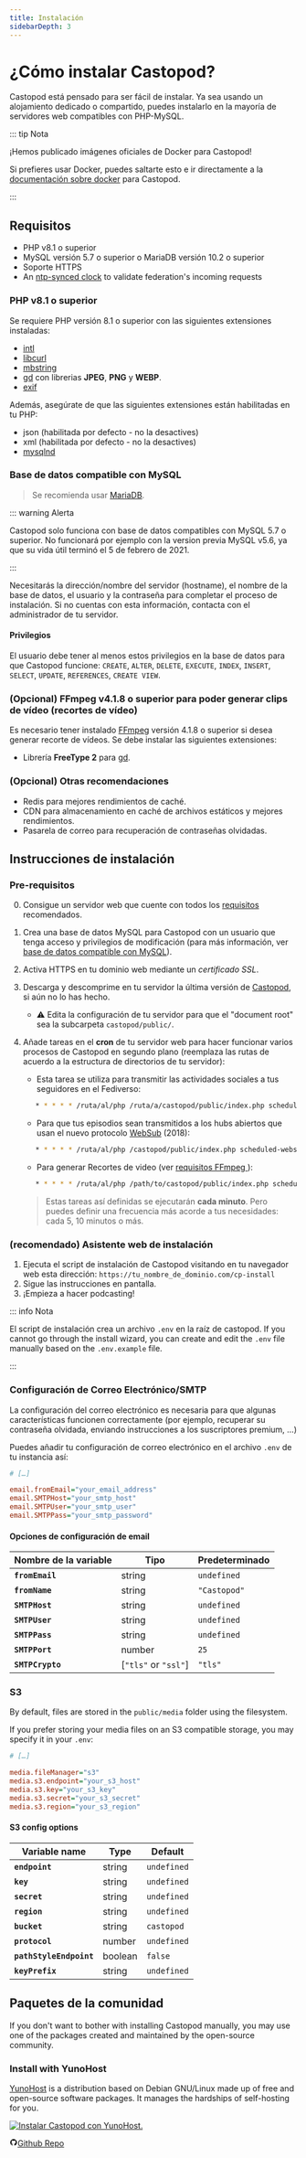 ```yaml
---
title: Instalación
sidebarDepth: 3
---
```


# ¿Cómo instalar Castopod?

Castopod está pensado para ser fácil de instalar. Ya sea usando un alojamiento
dedicado o compartido, puedes instalarlo en la mayoría de servidores web
compatibles con PHP-MySQL.

::: tip Nota

¡Hemos publicado imágenes oficiales de Docker para Castopod!

Si prefieres usar Docker, puedes saltarte esto e ir directamente a la
[documentación sobre docker](./docker.md) para Castopod.

:::

## Requisitos

- PHP v8.1 o superior
- MySQL versión 5.7 o superior o MariaDB versión 10.2 o superior
- Soporte HTTPS
- An [ntp-synced clock](https://wiki.debian.org/NTP) to validate federation's
  incoming requests

### PHP v8.1 o superior

Se requiere PHP versión 8.1 o superior con las siguientes extensiones
instaladas:

- [intl](https://php.net/manual/en/intl.requirements.php)
- [libcurl](https://php.net/manual/en/curl.requirements.php)
- [mbstring](https://php.net/manual/en/mbstring.installation.php)
- [gd](https://www.php.net/manual/en/image.installation.php) con librerias
  **JPEG**, **PNG** y **WEBP**.
- [exif](https://www.php.net/manual/en/exif.installation.php)

Además, asegúrate de que las siguientes extensiones están habilitadas en tu PHP:

- json (habilitada por defecto - no la desactives)
- xml (habilitada por defecto - no la desactives)
- [mysqlnd](https://php.net/manual/en/mysqlnd.install.php)

### Base de datos compatible con MySQL

> Se recomienda usar [MariaDB](https://mariadb.org).

::: warning Alerta

Castopod solo funciona con base de datos compatibles con MySQL 5.7 o superior.
No funcionará por ejemplo con la version previa MySQL v5.6, ya que su vida útil
terminó el 5 de febrero de 2021.

:::

Necesitarás la dirección/nombre del servidor (hostname), el nombre de la base de
datos, el usuario y la contraseña para completar el proceso de instalación. Si
no cuentas con esta información, contacta con el administrador de tu servidor.

#### Privilegios

El usuario debe tener al menos estos privilegios en la base de datos para que
Castopod funcione: `CREATE`, `ALTER`, `DELETE`, `EXECUTE`, `INDEX`, `INSERT`,
`SELECT`, `UPDATE`, `REFERENCES`, `CREATE VIEW`.

### (Opcional) FFmpeg v4.1.8 o superior para poder generar clips de vídeo (recortes de vídeo)

Es necesario tener instalado [FFmpeg](https://www.ffmpeg.org/) versión 4.1.8 o
superior si desea generar recorte de vídeos. Se debe instalar las siguientes
extensiones:

- Librería **FreeType 2** para
  [gd](https://www.php.net/manual/en/image.installation.php).

### (Opcional) Otras recomendaciones

- Redis para mejores rendimientos de caché.
- CDN para almacenamiento en caché de archivos estáticos y mejores rendimientos.
- Pasarela de correo para recuperación de contraseñas olvidadas.

## Instrucciones de instalación

### Pre-requisitos

0. Consigue un servidor web que cuente con todos los [requisitos](#requirements)
   recomendados.
1. Crea una base de datos MySQL para Castopod con un usuario que tenga acceso y
   privilegios de modificación (para más información, ver
   [base de datos compatible con MySQL](#mysql-compatible-database)).
2. Activa HTTPS en tu dominio web mediante un _certificado SSL_.
3. Descarga y descomprime en tu servidor la última versión de
   [Castopod](https://castopod.org/), si aún no lo has hecho.
   - ⚠️ Edita la configuración de tu servidor para que el "document root" sea la
     subcarpeta `castopod/public/`.
4. Añade tareas en el **cron** de tu servidor web para hacer funcionar varios
   procesos de Castopod en segundo plano (reemplaza las rutas de acuerdo a la
   estructura de directorios de tu servidor):

   - Esta tarea se utiliza para transmitir las actividades sociales a tus
     seguidores en el Fediverso:

   ```bash
      * * * * * /ruta/al/php /ruta/a/castopod/public/index.php scheduled-activities
   ```

   - Para que tus episodios sean transmitidos a los hubs abiertos que usan el
     nuevo protocolo [WebSub](https://en.wikipedia.org/wiki/WebSub) (2018):

   ```bash
      * * * * * /ruta/al/php /castopod/public/index.php scheduled-websub-publish
   ```

   - Para generar Recortes de video (ver
     [requisitos FFmpeg ](#ffmpeg-v418-or-higher-for-video-clips)):

   ```bash
      * * * * * /ruta/al/php /path/to/castopod/public/index.php scheduled-video-clips
   ```

   > Estas tareas así definidas se ejecutarán **cada minuto**. Pero puedes
   > definir una frecuencia más acorde a tus necesidades: cada 5, 10 minutos o
   > más.

### (recomendado) Asistente web de instalación

1. Ejecuta el script de instalación de Castopod visitando en tu navegador web
   esta dirección: `https://tu_nombre_de_dominio.com/cp-install`
2. Sigue las instrucciones en pantalla.
3. ¡Empieza a hacer podcasting!

::: info Nota

El script de instalación crea un archivo `.env` en la raíz de castopod. If you
cannot go through the install wizard, you can create and edit the `.env` file
manually based on the `.env.example` file.

:::

### Configuración de Correo Electrónico/SMTP

La configuración del correo electrónico es necesaria para que algunas
características funcionen correctamente (por ejemplo, recuperar su contraseña
olvidada, enviando instrucciones a los suscriptores premium, …)

Puedes añadir tu configuración de correo electrónico en el archivo `.env` de tu
instancia así:

```ini
# […]

email.fromEmail="your_email_address"
email.SMTPHost="your_smtp_host"
email.SMTPUser="your_smtp_user"
email.SMTPPass="your_smtp_password"
```

#### Opciones de configuración de email

| Nombre de la variable | Tipo                 | Predeterminado |
| --------------------- | -------------------- | -------------- |
| **`fromEmail`**       | string               | `undefined`    |
| **`fromName`**        | string               | `"Castopod"`   |
| **`SMTPHost`**        | string               | `undefined`    |
| **`SMTPUser`**        | string               | `undefined`    |
| **`SMTPPass`**        | string               | `undefined`    |
| **`SMTPPort`**        | number               | `25`           |
| **`SMTPCrypto`**      | [`"tls"` or `"ssl"`] | `"tls"`        |

### S3

By default, files are stored in the `public/media` folder using the filesystem.

If you prefer storing your media files on an S3 compatible storage, you may
specify it in your `.env`:

```ini
# […]

media.fileManager="s3"
media.s3.endpoint="your_s3_host"
media.s3.key="your_s3_key"
media.s3.secret="your_s3_secret"
media.s3.region="your_s3_region"
```

#### S3 config options

| Variable name           | Type    | Default     |
| ----------------------- | ------- | ----------- |
| **`endpoint`**          | string  | `undefined` |
| **`key`**               | string  | `undefined` |
| **`secret`**            | string  | `undefined` |
| **`region`**            | string  | `undefined` |
| **`bucket`**            | string  | `castopod`  |
| **`protocol`**          | number  | `undefined` |
| **`pathStyleEndpoint`** | boolean | `false`     |
| **`keyPrefix`**         | string  | `undefined` |

## Paquetes de la comunidad

If you don't want to bother with installing Castopod manually, you may use one
of the packages created and maintained by the open-source community.

### Install with YunoHost

[YunoHost](https://yunohost.org/) is a distribution based on Debian GNU/Linux
made up of free and open-source software packages. It manages the hardships of
self-hosting for you.

<div class="flex flex-wrap items-center gap-4">

<a href="https://install-app.yunohost.org/?app=castopod" target="_blank" rel="noopener noreferrer">
   <img src="https://install-app.yunohost.org/install-with-yunohost.svg" alt="Instalar Castopod con YunoHost." class="align-middle" />
</a>

<a href="https://github.com/YunoHost-Apps/castopod_ynh" target="_blank" rel="noopener noreferrer" class="inline-flex items-center px-4 py-[.3rem] mx-auto font-semibold text-center text-black rounded-md gap-x-1 border-2 border-solid border-[#333] hover:no-underline hover:bg-gray-100"><svg
   xmlns="http://www.w3.org/2000/svg" viewBox="0 0 24 24" width="1em" height="1em"
   class="text-xl"><path fill="none" d="M0 0h24v24H0z"/><path d="M12 2A10 10 0 0 0 2 12a10 10 0 0 0 6.84 9.49c.5.09.69-.21.69-.48l-.02-1.86c-2.51.46-3.16-.61-3.36-1.18-.11-.28-.6-1.17-1.02-1.4-.35-.2-.85-.66-.02-.67.79-.01 1.35.72 1.54 1.02.9 1.52 2.34 1.1 2.91.83a2.1 2.1 0 0 1 .64-1.34c-2.22-.25-4.55-1.11-4.55-4.94A3.9 3.9 0 0 1 6.68 8.8a3.6 3.6 0 0 1 .1-2.65s.83-.27 2.75 1.02a9.28 9.28 0 0 1 2.5-.34c.85 0 1.7.12 2.5.34 1.9-1.3 2.75-1.02 2.75-1.02.54 1.37.2 2.4.1 2.65.63.7 1.02 1.58 1.02 2.68 0 3.84-2.34 4.7-4.56 4.94.36.31.67.91.67 1.85l-.01 2.75c0 .26.19.58.69.48A10.02 10.02 0 0 0 22 12 10 10 0 0 0 12 2z"/></svg>Github
Repo</a>

</div>
